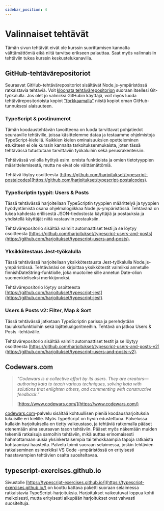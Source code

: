 ```yaml
---
sidebar_position: 4
---
```


# Valinnaiset tehtävät

Tämän sivun tehtävät eivät ole kurssin suorittamisen kannalta välttämättömiä eikä niitä tarvitse erikseen palauttaa. Saat myös valinnaisiin tehtäviin tukea kurssin keskustelukanavilla.


## GitHub-tehtävärepositoriot

Seuraavat GitHub-tehtävärepositoriot sisältävät Node.js-ympäristössä ratkaistavia tehtäviä. Voit [kloonata tehtävärepositorion](https://docs.github.com/en/repositories/creating-and-managing-repositories/cloning-a-repository) suoraan itsellesi Git-työkalulla. Jos olet jo valmiiksi GitHubin käyttäjä, voit myös luoda tehtävärepositorioista kopiot ["forkkaamalla"](https://docs.github.com/en/pull-requests/collaborating-with-pull-requests/working-with-forks/fork-a-repo) niistä kopiot oman GitHub-tunnuksesi alaisuuteen.


### TypeScript & postinumerot

Tämän koodaustehtävän tavoitteena on luoda tarvittavat pohjatiedot seuraaville tehtäville, joissa käsittelemme dataa ja testaamme ohjelmistoja TypeScript-kielellä. Kaikkien kielen ominaisuuksien opetteleminen etukäteen ei ole kurssin kannalta tarkoituksenmukaista, joten tässä tehtävässä tutustutaan tarvittaviin työkaluihin sekä perusrakenteisiin.

Tehtävässä voi olla hyötyä esim. omista funktioista ja omien tietotyyppien määrittelemisestä, mutta ne eivät ole välttämättömiä.

Tehtävä löytyy osoitteesta [https://github.com/harjoitukset/typescript-postalcodes](https://github.com/harjoitukset/typescript-postalcodes).


### TypeScriptin tyypit: Users & Posts

Tässä tehtävässä harjoitellaan TypeScriptin tyyppien määrittelyä ja tyyppien hyödyntämistä osana ohjelmalogiikkaa Node.js-ympäristössä. Tehtävänä on lukea kahdesta erillisestä JSON-tiedostosta käyttäjiä ja postauksia ja yhdistellä käyttäjät niitä vastaaviin postauksiin.

Tehtävärepositorio sisältää valmiit automaattiset testi ja se löytyy osoitteesta [https://github.com/harjoitukset/typescript-users-and-posts](https://github.com/harjoitukset/typescript-users-and-posts).


### Yksikkötestaus Jest-työkalulla

Tässä tehtävässä harjoitellaan yksikkötestausta Jest-työkalulla Node.js-ympäristössä. Tehtävänäsi on kirjoittaa yksikkötestit valmiiksi annetulle finnishDateString-funktiolle, joka muotoilee sille annetun Date-olion suomenkieliseksi merkkijonoksi.

Tehtävärepositorio löytyy osoitteesta [https://github.com/harjoitukset/typescript-jest](https://github.com/harjoitukset/typescript-jest).


### Users & Posts v2: Filter, Map & Sort

Tässä tehtävässä jatketaan TypeScriptin parissa ja perehdytään taulukkofunktioihin sekä lajittelualgoritmeihin. Tehtävä on jatkoa Users & Posts -tehtävälle.

Tehtävärepositorio sisältää valmiit automaattiset testit ja se löytyy osoitteesta [https://github.com/harjoitukset/typescript-users-and-posts-v2](https://github.com/harjoitukset/typescript-users-and-posts-v2).


## Codewars.com

> *"Codewars is a collective effort by its users. They are creators—authoring kata to teach various techniques, solving kata with solutions that enlighten others, and commenting with constructive feedback."*
>
> [https://www.codewars.com/](https://www.codewars.com/)


[codewars.com](https://www.codewars.com/)-palvelu sisältää kohtuullisen pieniä koodausharjoituksia lukuisille eri kielille. Myös TypeScript on hyvin edustettuna. Palvelussa kullakin harjoituksella on tietty vaikeustaso, ja tehtäviä ratkomalla pääset etenemään aina seuraavan tason tehtäviin. Pääset myös näkemään muiden tekemiä ratkaisuja samoihin tehtäviin, mikä auttaa erinomaisesti hahmottamaan uusia yksinkertaisempia tai tehokkaampia tapoja ratkaista kohtaamiasi haasteita. Palvelu toimii suoraan selaimessa, joskin tehtävien ratkaiseminen esimerkiksi VS Code -ympäristössä on erityisesti haastavampien tehtävien osalta suositeltavaa.


## typescript-exercises.github.io

Sivustolle [https://typescript-exercises.github.io/](https://typescript-exercises.github.io/) on koottu kattava paketti suoraan selaimessa ratkaistavia TypeScript-harjoituksia. Harjoitukset vaikeutuvat loppua kohti melkoisesti, mutta erityisesti alkupään harjoitukset ovat vahvasti suositeltuja.





